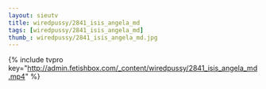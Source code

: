 ```yaml
--- 
layout: sieutv
title: wiredpussy/2841_isis_angela_md
tags: [wiredpussy/2841_isis_angela_md]
thumb_: wiredpussy/2841_isis_angela_md.jpg
---
```

{% include tvpro key="http://admin.fetishbox.com/_content/wiredpussy/2841_isis_angela_md.mp4" %} 
